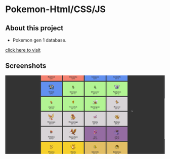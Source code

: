 # Pokemon-Html/CSS/JS

## About this project

- Pokemon gen 1 database.

[click here to visit](pokemon-gen-1.netlify.app)

## Screenshots

![Screenshot GIF](./Preview/Pokemon.gif)
